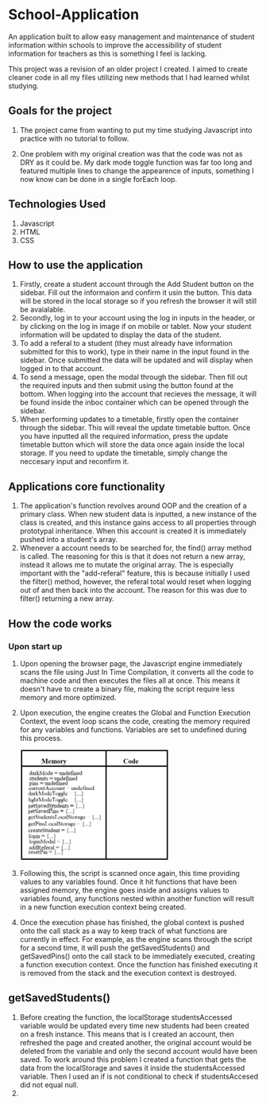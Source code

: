# School-Application

An application built to allow easy management and maintenance of student information within schools to improve the accessibility of student information for teachers as this is something I feel is lacking.

This project was a revision of an older project I created. I aimed to create cleaner code in all my files utilizing new methods that I had learned whilst studying.

## Goals for the project

1. The project came from wanting to put my time studying Javascript into practice with no tutorial to follow.

2. One problem with my original creation was that the code was not as DRY as it could be. My dark mode toggle function was far too long and featured multiple lines to change the appearence of inputs, something I now know can be done in a single forEach loop.

## Technologies Used

1. Javascript
2. HTML
3. CSS

## How to use the application

1. Firstly, create a student account through the Add Student button on the sidebar. Fill out the informaion and confirm it usin the button. This data will be stored in the local storage so if you refresh the browser it will still be avaialable.
2. Secondly, log in to your account using the log in inputs in the header, or by clicking on the log in image if on mobile or tablet. Now your student information will be updated to display the data of the student.
3. To add a referal to a student (they must already have information submitted for this to work), type in their name in the input found in the sidebar. Once submitted the data will be updated and will display when logged in to that account.
4. To send a message, open the modal through the sidebar. Then fill out the required inputs and then submit using the button found at the bottom. When logging into the account that recieves the message, it will be found inside the inboc container which can be opened through the sidebar.
5. When performing updates to a timetable, firstly open the container through the sidebar. This will reveal the update timetable button. Once you have inputted all the required information, press the update timetable button which will store the data once again inside the local storage. If you need to update the timetable, simply change the neccesary input and reconfirm it.

## Applications core functionality

1. The application's function revolves around OOP and the creation of a primary class. When new student data is inputted, a new instance of the class is created, and this instance gains access to all properties through prototypal inheritance. When this account is created it is immediately pushed into a student's array.
2. Whenever a account needs to be searched for, the find() array method is called. The reasoning for this is that it does not return a new array, instead it allows me to mutate the original array. The is especially important with the "add-referal" feature, this is because initially I used the filter() method, however, the referal total would reset when logging out of and then back into the account. The reason for this was due to filter() returning a new array.

## How the code works

### Upon start up

1. Upon opening the browser page, the Javascript engine immediately scans the file using Just In Time Compilation, it converts all the code to machine code and then executes the files all at once. This means it doesn't have to create a binary file, making the script require less memory and more optimized.
2. Upon execution, the engine creates the Global and Function Execution Context, the event loop scans the code, creating the memory required for any variables and functions. Variables are set to undefined during this process.

   <img src="./images/process/creation-phase.png" width="300" />

3. Following this, the script is scanned once again, this time providing values to any variables found. Once it hit functions that have been assigned memory, the engine goes inside and assigns values to variables found, any functions nested within another function will result in a new function execution context being created.
4. Once the execution phase has finished, the global context is pushed onto the call stack as a way to keep track of what functions are currently in effect. For example, as the engine scans through the script for a second time, it will push the getSavedStudents() and getSavedPins() onto the call stack to be immediately executed, creating a function execution context. Once the function has finished executing it is removed from the stack and the execution context is destroyed.

## getSavedStudents()

1. Before creating the function, the localStorage studentsAccessed variable would be updated every time new students had been created on a fresh instance. This means that is I created an account, then refreshed the page and created another, the original account would be deleted from the variable and only the second account would have been saved. To work around this problem I created a function that gets the data from the localStorage and saves it inside the studentsAccessed variable. Then I used an if is not conditional to check if studentsAccesed did not equal null.
2.
